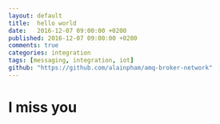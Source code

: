 ```yaml
---
layout: default
title:  hello world
date:   2016-12-07 09:00:00 +0200
published: 2016-12-07 09:00:00 +0200
comments: true
categories: integration
tags: [messaging, integration, iot]
github: "https://github.com/alainpham/amq-broker-network"
---
```


# I miss you